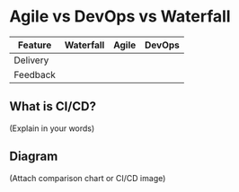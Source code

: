 # Agile vs DevOps vs Waterfall

| Feature  | Waterfall | Agile | DevOps |
|----------|-----------|--------|--------|
| Delivery |           |        |        |
| Feedback |           |        |        |

## What is CI/CD?

(Explain in your words)

## Diagram

(Attach comparison chart or CI/CD image)

